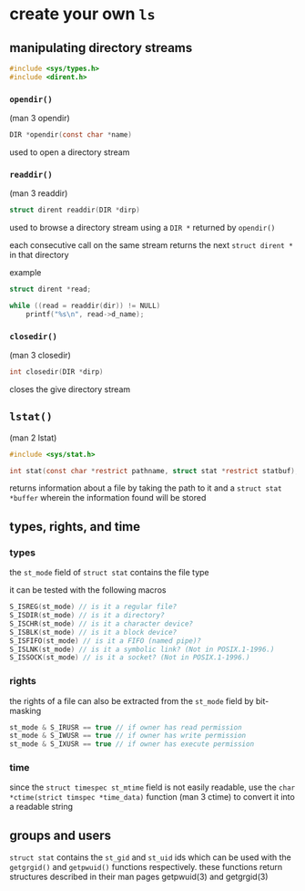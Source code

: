 # create your own `ls`

## manipulating directory streams

```c
#include <sys/types.h>
#include <dirent.h>
```

### `opendir()`

(man 3 opendir)

```c
DIR *opendir(const char *name)
```
used to open a directory stream

### `readdir()`

(man 3 readdir)

```c
struct dirent readdir(DIR *dirp)
```
used to browse a directory stream using a `DIR *` returned by `opendir()`

each consecutive call on the same stream returns the next `struct dirent *` in
that directory

example
```c
struct dirent *read;

while ((read = readdir(dir)) != NULL)
	printf("%s\n", read->d_name);
```

### `closedir()`

(man 3 closedir)

```c
int closedir(DIR *dirp)
```
closes the give directory stream

## `lstat()`

(man 2 lstat)

```c
#include <sys/stat.h>

int stat(const char *restrict pathname, struct stat *restrict statbuf);
```
returns information about a file by taking the path to it and a
`struct stat *buffer` wherein the information found will be stored

## types, rights, and time

### types

the `st_mode` field of `struct stat` contains the file type

it can be tested with the following macros
```c
S_ISREG(st_mode) // is it a regular file?
S_ISDIR(st_mode) // is it a directory?
S_ISCHR(st_mode) // is it a character device?
S_ISBLK(st_mode) // is it a block device?
S_ISFIFO(st_mode) // is it a FIFO (named pipe)?
S_ISLNK(st_mode) // is it a symbolic link? (Not in POSIX.1-1996.)
S_ISSOCK(st_mode) // is it a socket? (Not in POSIX.1-1996.)
```
### rights

the rights of a file can also be extracted from the `st_mode` field by
bit-masking
```c
st_mode & S_IRUSR == true // if owner has read permission
st_mode & S_IWUSR == true // if owner has write permission
st_mode & S_IXUSR == true // if owner has execute permission
```

### time

since the `struct timespec st_mtime` field is not easily readable, use the
`char *ctime(strict timspec *time_data)` function (man 3 ctime) to convert it
into a readable string

## groups and users

`struct stat` contains the `st_gid` and `st_uid` ids which can be used with the
`getgrgid()` and `getpwuid()` functions respectively. these functions return
structures described in their man pages getpwuid(3) and getgrgid(3)

